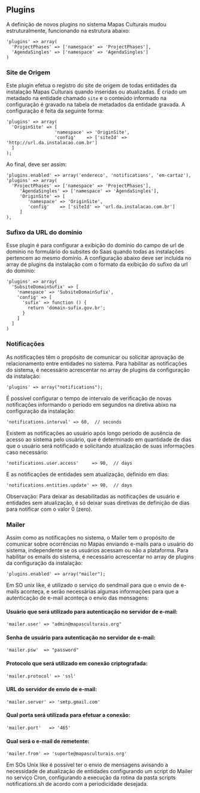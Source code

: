 ## Plugins

A definição de novos plugins no sistema Mapas Culturais mudou estruturalmente, funcionando na estrutura abaixo:

```
'plugins' => array(
  'ProjectPhases' => ['namespace' => 'ProjectPhases'],
  'AgendaSingles' => ['namespace' => 'AgendaSingles']
)
```
### Site de Origem
Este plugin efetua o registro do site de origem de todas entidades da instalação Mapas Culturais quando inseridas ou atualizadas. É criado um metadado na entidade chamado ```site``` e o conteúdo informado na configuração é gravado na tabela de metadados da entidade gravada. A configuração é feita da seguinte forma:

```
'plugins' => array(
  'OriginSite' => [
                  'namespace' => 'OriginSite',
                  'config'    => ['siteId' => 'http://url.da.instalacao.com.br']
  ]
);
```

Ao final, deve ser assim:

```
'plugins.enabled' => array('endereco', 'notifications', 'em-cartaz'),
'plugins' => array(
  'ProjectPhases' => ['namespace' => 'ProjectPhases'],
     'AgendaSingles' => ['namespace' => 'AgendaSingles'],
     'OriginSite' => [
        'namespace' => 'OriginSite',
        'config'    => ['siteId' => 'url.da.instalacao.com.br']
     ]
),
```
### Sufixo da URL do domínio
Esse plugin é para configurar a exibição do domínio do campo de url de domínio no formulário do subsites do Saas quando todas as instalações pertencem ao mesmo domínio. A configuração abaixo deve ser incluída no array de plugins da instalação com o formato da exibição do sufixo da url do domínio:

```
'plugins' => array(
  'SubsiteDomainSufix' => [
    'namespace' => 'SubsiteDomainSufix',
    'config' => [
      'sufix' => function () {
        return 'domain-sufix.gov.br';
      }
    ]
  ]
)
```

### Notificações
As notificações têm o propósito de comunicar ou solicitar aprovação de relacionamento entre entidades no sistema.
Para habilitar as notificações do sistema, é necessário acrescentar no array de plugins da configuração da instalação:

```
'plugins' => array("notifications");
```

É possível configurar o tempo de intervalo de verificação de novas notificações informando o período em segundos na diretiva abixo na configuração da instalação:

```
'notifications.interval' => 60,  // seconds
```

Existem as notificações ao usuário após longo período de ausência de acesso ao sistema pelo usuário, que é determinado em quantidade de dias que o usuário será notificado e solicitando atualização de suas informações caso necessário:
```
'notifications.user.access'     => 90,  // days
```
E as notificações de entidades sem atualização, definido em dias:
```
'notifications.entities.update' => 90,  // days
```
Observação: Para deixar as desabilitadas as notificações de usuário e entidades sem atualização, é só deixar suas diretivas de definição de dias para notificar com o valor 0 (zero).


### Mailer
Assim como as notificações no sistema, o Mailer tem o propósito de comunicar sobre ocorrências no Mapas enviando e-mails para o usuário do sistema, independente se os usuários acessam ou não a plataforma.
Para habilitar os emails do sistema, é necessário acrescentar no array de plugins da configuração da instalação:

```
'plugins.enabled' => array("mailer");
```

Em SO unix like, é utilizado o serviço do sendmail para que o envio de e-mails aconteça, e serão necessárias algumas informações para que a autenticação de e-mail aconteça o envio das mensagens:

#### Usuário que será utilizado para autenticação no servidor de e-mail:
```
'mailer.user' => "admin@mapasculturais.org"
```
#### Senha de usuário para autenticação no servidor de e-mail:
```
'mailer.psw'  => "password"
```
#### Protocolo que será utilizado em conexão criptografada:
```
'mailer.protocol' => 'ssl'
```
#### URL do servidor de envio de e-mail:
```
'mailer.server' => 'smtp.gmail.com'
```
#### Qual porta será utilizada para efetuar a conexão:
```
'mailer.port'   => '465'
```
#### Qual será o e-mail de remetente:
```
'mailer.from' => 'suporte@mapasculturais.org'
```
Em SOs Unix like é possível ter o envio de mensagens avisando a necessidade de atualização de entidades configurando um script do Mailer no serviço Cron, configurando a execução da rotina da pasta scripts notifications.sh de acordo com a periodicidade desejada.
